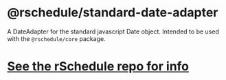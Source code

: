 # @rschedule/standard-date-adapter

A DateAdapter for the standard javascript Date object. Intended to be used with the `@rschedule/core` package.

# [See the rSchedule repo for info](https://gitlab.com/john.carroll.p/rschedule)
